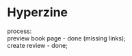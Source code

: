 Hyperzine
=========





process:<br>
preview book page - done (missing links);<br>
create review - done;
